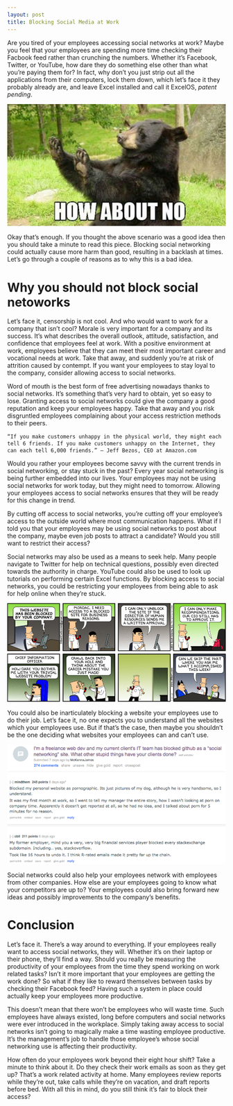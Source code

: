 ```yaml
---
layout: post
title: Blocking Social Media at Work
---
```


Are you tired of your employees accessing social networks at work? Maybe you feel that your employees are spending more time checking their Facbook feed rather than crunching the numbers. Whether it’s Facebook, Twitter, or YouTube, how dare they do something else other than what you’re paying them for? In fact, why don’t you just strip out all the applications from their computers, lock them down, which let’s face it they probably already are, and leave Excel installed and call it ExcelOS, _patent pending_.

![alt text](/images/how-about-no.jpeg "Logo Title Text 1")

Okay that’s enough. If you thought the above scenario was a good idea then you should take a minute to read this piece. Blocking social networking could actually cause more harm than good, resulting in a backlash at times. Let’s go through a couple of reasons as to why this is a bad idea.

# Why you should not block social netoworks

Let’s face it, censorship is not cool. And who would want to work for a company that isn’t cool? Morale is very important for a company and its success. It’s what describes the overall outlook, attitude, satisfaction, and confidence that employees feel at work. With a positive environment at work, employees believe that they can meet their most important career and vocational needs at work. Take that away, and suddenly you’re at risk of attrition caused by contempt. If you want your employees to stay loyal to the company, consider allowing access to social networks.

Word of mouth is the best form of free advertising nowadays thanks to social networks. It’s something that’s very hard to obtain, yet so easy to lose. Granting access to social networks could give the company a good reputation and keep your employees happy. Take that away and you risk disgruntled employees complaining about your access restriction methods to their peers.

    “If you make customers unhappy in the physical world, they might each tell 6 friends. If you make customers unhappy on the Internet, they can each tell 6,000 friends.” — Jeff Bezos, CEO at Amazon.com

Would you rather your employees become savvy with the current trends in social networking, or stay stuck in the past? Every year social networking is being further embedded into our lives. Your employees may not be using social networks for work today, but they might need to tomorrow. Allowing your employees access to social networks ensures that they will be ready for this change in trend.

By cutting off access to social networks, you’re cutting off your employee’s access to the outside world where most communication happens. What if I told you that your employees may be using social networks to post about the company, maybe even job posts to attract a candidate? Would you still want to restrict their access?

Social networks may also be used as a means to seek help. Many people navigate to Twitter for help on technical questions, possibly even directed towards the authority in charge. YouTube could also be used to look up tutorials on performing certain Excel functions. By blocking access to social networks, you could be restricting your employees from being able to ask for help online when they’re stuck.

![alt text](/images/work-site.gif "Logo Title Text 1")

You could also be inarticulately blocking a website your employees use to do their job. Let’s face it, no one expects you to understand all the websites which your employees use. But if that’s the case, then maybe you shouldn’t be the one deciding what websites your employees can and can’t use.

![alt text](/images/reddit-it-block.png "Logo Title Text 1")

Social networks could also help your employees network with employees from other companies. How else are your employees going to know what your competitors are up to? Your employees could also bring forward new ideas and possibly improvements to the company’s benefits.

# Conclusion

Let’s face it. There’s a way around to everything. If your employees really want to access social networks, they will. Whether it’s on their laptop or their phone, they’ll find a way. Should you really be measuring the productivity of your employees from the time they spend working on work related tasks? Isn’t it more important that your employees are getting the work done? So what if they like to reward themselves between tasks by checking their Facebook feed? Having such a system in place could actually keep your employees more productive.

This doesn’t mean that there won’t be employees who will waste time. Such employees have always existed, long before computers and social networks were ever introduced in the workplace. Simply taking away access to social networks isn’t going to magically make a time wasting employee productive. It’s the management’s job to handle those employee’s whose social networking use is affecting their productivity.

How often do your employees work beyond their eight hour shift? Take a minute to think about it. Do they check their work emails as soon as they get up? That’s a work related activity at home. Many employees review reports while they’re out, take calls while they’re on vacation, and draft reports before bed. With all this in mind, do you still think it’s fair to block their access?
